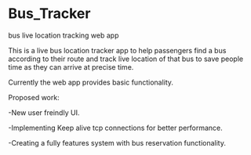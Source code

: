 # Bus_Tracker
bus live location tracking web app

This is a live bus location tracker app to help passengers find a bus according to their route and track live location of that bus to save people time as they can arrive at precise time. 

Currently the web app provides basic functionality.

Proposed work:

-New user freindly UI.

-Implementing Keep alive tcp connections for better performance.

-Creating a fully features system with bus reservation functionality.
